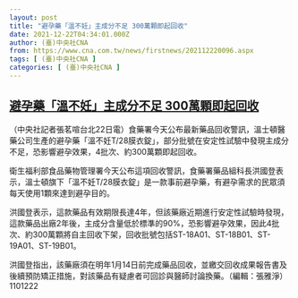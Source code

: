 ```yaml
---
layout: post
title: "避孕藥「溫不妊」主成分不足 300萬顆即起回收"
date: 2021-12-22T04:34:01.000Z
author: (臺)中央社CNA
from: https://www.cna.com.tw/news/firstnews/202112220096.aspx
tags: [ (臺)中央社CNA ]
categories: [ (臺)中央社CNA ]
---
```

<!--1640147641000-->
[避孕藥「溫不妊」主成分不足 300萬顆即起回收](https://www.cna.com.tw/news/firstnews/202112220096.aspx)
------

<div>
<div></div><div><p>（中央社記者張茗喧台北22日電）食藥署今天公布最新藥品回收警訊，溫士頓醫藥公司生產的避孕藥「溫不妊T/28膜衣錠」，部分批號在安定性試驗中發現主成分不足，恐影響避孕效果，4批次、約300萬顆即起回收。</p><p>衛生福利部食品藥物管理署今天公布這項回收警訊，食藥署藥品組科長洪國登表示，溫士頓旗下「溫不妊T/28膜衣錠」是一款事前避孕藥，有避孕需求的民眾須每天使用1顆來達到避孕目的。</p><p>洪國登表示，這款藥品有效期限長達4年，但該藥廠近期進行安定性試驗時發現，這款藥品出廠2年後，主成分含量低於標準的90%，恐影響避孕效果，因此4批次、約300萬顆將自主回收下架，回收批號包括ST-18A01、ST-18B01、ST-19A01、ST-19B01。</p><p>洪國登指出，該藥廠須在明年1月14日前完成藥品回收，並繳交回收成果報告書及後續預防矯正措施，對該藥品有疑慮者可回診與醫師討論換藥。（編輯：張雅淨）1101222</p></div>
</div>
